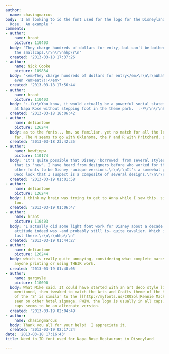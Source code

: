 ```yaml
---
author:
  name: chasingmarcus
body: 'I am looking to id the font used for the logo for the Disneyland Restaurant-Napa
  Rose.  An example '
comments:
- author:
    name: hrant
    picture: 110403
  body: "They charge hundreds of dollars for entry, but can't be bothered to balance
    the smallcaps.\r\n\r\nhhp\r\n"
  created: '2013-03-18 17:37:26'
- author:
    name: Nick Cooke
    picture: 109834
  body: "<em>They charge hundreds of dollars for entry</em>\r\n\r\nWhat, before you
    even <em>eat?!!</em>"
  created: '2013-03-18 17:56:44'
- author:
    name: hrant
    picture: 110403
  body: ":-)\r\nYou know, it would actually be a powerful social statement to eat
    at Napa Rose without stepping foot in the theme park.  :-P\r\n\r\nhttp://www.theonion.com/articles/disney-family-vacation-ruined-by-walt-disney-compa,1532/\r\n\r\nhhp\r\n"
  created: '2013-03-18 18:06:42'
- author:
    name: defiantone
    picture: 126244
  body: as to the fonts... hm. so familiar. yet no match for all the letters thus
    far. The N seems to go with Oklahoma, the P and R with Pritchard. still looking....
  created: '2013-03-18 23:42:35'
- author:
    name: bowfinpw
    picture: 110174
  body: "It's quite possible that Disney 'borrowed' from several styles to make something
    that is 'new'. I have heard from designers before who worked for them adapting
    other fonts to be Disney -unique versions.\r\n\r\nIt's a somewhat generic Art
    Deco look that I suspect is a composite of several designs.\r\n\r\n- Mike Yanega"
  created: '2013-03-19 01:01:58'
- author:
    name: defiantone
    picture: 126244
  body: i think my brain was trying to get to Anna while I saw this. similarity there
    too.
  created: '2013-03-19 01:06:47'
- author:
    name: hrant
    picture: 110403
  body: "I actually did some light font work for Disney about a decade ago. Their
    attitude indeed was -and probably still is- quite cavalier. Which is why I didn't
    last there.\r\n\r\nhhp\r\n"
  created: '2013-03-19 01:44:27'
- author:
    name: defiantone
    picture: 126244
  body: which is really quite annoying, considering what complete narcs they are about
    anyone printing or using THEIR work.
  created: '2013-03-19 01:48:05'
- author:
    name: gargoyle
    picture: 110090
  body: What Mike said. It could have started with an art deco style like those Jodie
    mentioned, then tweaked to match the Arts and Crafts theme of the hotel. The shape
    of the 'S' is similar to the [[http://myfonts.us/CR0Sol|Rennie Mackintosh]] type
    seen on other hotel signage. FWIW, the logo is usually in all caps, the faux small
    caps seems to be an alternate version.
  created: '2013-03-19 02:04:49'
- author:
    name: chasingmarcus
  body: Thank you all for your help!  I appreciate it.
  created: '2013-03-19 02:17:24'
date: '2013-03-18 17:16:43'
title: Need to ID font used for Napa Rose Restaurant in Disneyland

---
```

